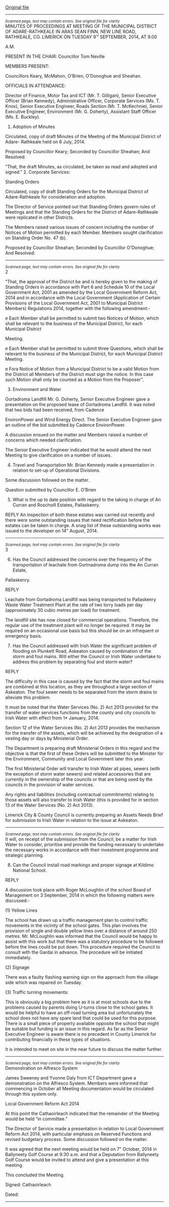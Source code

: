 [Original file](https://www.limerick.ie/sites/default/files/media/documents/2017-07/minutes_9th_september_2014.pdf)

---
*<small>Scanned page, text may contain errors. See original file for clarity</small>*  
MINUTES OF PROCEEDINGS AT MEETING OF THE MUNICIPAL DISTRICT
OF ADARE-RATHKEALE IN ARAS SEAN FINN, NEW LINE ROAD,
RATHKEALE, CO. LIMERICK ON TUESDAY 9™ SEPTEMBER, 2014, AT 9.00

A.M.

PRESENT IN THE CHAIR: Councillor Tom Neville

MEMBERS PRESENT:

Councillors Keary, McMahon, O'Brien, O'Donoghue and Sheahan.

OFFICIALS IN ATTENDANCE:

Director of Finance, Motor Tax and ICT (Mr. T. Gilligan), Senior Executive Officer (Brian
Kennedy), Administrative Officer, Corporate Services (Ms. T. Knox), Senior Executive
Engineer, Roads Section (Mr. T. McKechnie), Senior Executive Engineer, Environment
(Mr. G. Doherty), Assistant Staff Officer (Ms. E. Buckley).

1. Adoption of Minutes

Circulated, copy of draft Minutes of the Meeting of the Municipal District of Adare-
Rathkeale held on 8 July, 2014.

Proposed by Councillor Keary;
Seconded by Councillor Sheahan;
And Resolved:

“That, the draft Minutes, as circulated, be taken as read and adopted and signed.”
2. Corporate Services:

Standing Orders

Circulated, copy of draft Standing Orders for the Municipal District of Adare-Rathkeale for
consideration and adoption.

The Director of Service pointed out that Standing Orders govern rules of Meetings and that
the Standing Orders for the District of Adare-Rathkeale were replicated in other Districts.

The Members raised various issues of concern including the number of Notices of Motion
permitted by each Member. Members sought clarification on Standing Order No. 47 (b).

Proposed by Councillor Sheahan;
Seconded by Councillor O'Donoghue;
And Resolved:


---
*<small>Scanned page, text may contain errors. See original file for clarity</small>*  
2

“That, the approval of the District be and is hereby given to the making of Standing Orders
in accordance with Part 6 and Schedule 10 of the Local Government Act, 2001 as
amended by the Local Government Reform Act, 2014 and in accordance with the Local
Government (Application of Certain Provisions of the Local Government Act, 2001 to
Municipal District Members) Regulations 2014, together with the following amendment:-

e Each Member shall be permitted to submit two Notices of Motion, which shall be
relevant to the business of the Municipal District, for each Municipal District

Meeting.

e Each Member shall be permitted to submit three Questions, which shall be relevant
to the business of the Municipal District, for each Municipal District Meeting.

e Fora Notice of Motion from a Municipal District to be a valid Motion from the District
all Members of the District must sign the notice. In this case such Motion shall only
be counted as a Motion from the Proposer”.

3. Environment and Water

Gortadroma Landfill
Mr. G. Doherty, Senior Executive Engineer gave a presentation on the proposed lease of
Gortadroma Landfill. It was noted that two bids had been received, from Cadence

EnvironPower and Wind Energy Direct. The Senior Executive Engineer gave an outline of
the bid submitted by Cadence EnvironPower.

A discussion ensued on the matter and Members raised a number of concerns which
needed clarification.

The Senior Executive Engineer indicated that he would attend the next Meeting to give
clarification on a number of issues.

4. Travel and Transportation
Mr. Brian Kennedy made a presentation in relation to set-up of Operational Divisions.

Some discussion followed on the matter.

Question submitted by Councillor E. O’Brien

5. What is the up to date position with regard to the taking in charge of An
Curran and Roschoill Estates, Pallaskenry.

REPLY An inspection of both these estates was carried out recently and there were
some outstanding issues that need rectification before the estates can be
taken in charge. A snag list of these outstanding works was issued to the
developer on 14” August, 2014.



---
*<small>Scanned page, text may contain errors. See original file for clarity</small>*  
3

6. Has the Council addressed the concerns over the frequency of the
transportation of leachate from Gortnadroma dump into the An Curran Estate,

Pallaskenry.

REPLY

Leachate from Gortadroma Landfill was being transported to Pallaskenry
Waste Water Treatment Plant at the rate of two lorry loads per day
(approximately 30 cubic metres per load) for treatment.

The landfill site has now closed for commercial operations. Therefore, the
regular use of the treatment plant will no longer be required. It may be
required on an occasional use basis but this should be on an infrequent or
emergency basis.

7. Has the Council addressed with Irish Water the significant problem of
flooding on Plunkett Road, Askeaton caused by combination of the storm and
foul mains. Will either the Council or Irish Water undertake to address this
problem by separating foul and storm water?

REPLY

The difficulty in this case is caused by the fact that the storm and foul mains
are combined at this location, as they are throughout a large section of
Askeaton. The foul sewer needs to be separated from the storm drains to
alleviate this problem.

It must be noted that the Water Services (No. 2) Act 2013 provided for the
transfer of water services functions from the county and city councils to Irish
Water with effect from 1* January, 2014.

Section 12 of the Water Services (No. 2) Act 2013 provides the mechanism
for the transfer of the assets, which will be achieved by the designation of a
vesting day or days by Ministerial Order.

The Department is preparing draft Ministerial Orders in this regard and the
objective is that the first of these Orders will be submitted to the Minister for
the Environment, Community and Local Government later this year.

The first Ministerial Order will transfer to Irish Water all pipes, sewers (with
the exception of storm water sewers) and related accessories that are
currently in the ownership of the councils or that are being used by the
councils in the provision of water services.

Any rights and liabilities (including contractual commitments) relating to those
assets will also transfer to Irish Water (this is provided for in section 13 of the
Water Services (No. 2) Act 2013).

Limerick City & County Council is currently preparing an Assets Needs Brief
for submission to Irish Water in relation to the issue at Askeaton.


---
*<small>Scanned page, text may contain errors. See original file for clarity</small>*  
It will, on receipt of the submission from the Council, be a matter for Irish
Water to consider, prioritise and provide the funding necessary to undertake
the necessary works in accordance with their investment programme and
strategic planning.

8. Can the Council install road markings and proper signage at Kildimo National
School.

REPLY

A discussion took place with Roger McLoughlin of the school Board of
Management on 3 September, 2014 in which the following matters were
discussed:-

(1) Yellow Lines

The school has drawn up a traffic management plan to control traffic
movements in the vicinity of the school gates. This plan involves the
provision of single and double yellow lines over a distance of around 250
metres. Mr. McLoughlin was informed that the Council would be happy to
assist with this work but that there was a statutory procedure to be followed
before the lines could be put down. This procedure required the Council to
consult with the Gardai in advance. The procedure will be initiated
immediately.

(2) Signage

There was a faulty flashing warning sign on the approach from the village
side which was repaired on Tuesday.

(3) Traffic turning movements:

This is obviously a big problem here as it is at most schools due to the
problems caused by parents doing U-turns close to the school gates. It
would be helpful to have an off-road turning area but unfortunately the school
does not have any spare land that could be used for this purpose. There is a
small piece of property available opposite the school that might be suitable
but funding is an issue in this regard. As far as the Senior Executive
Engineer is aware there is no precedent in County Limerick for contributing
financially in these types of situations.

It is intended to meet on site in the near future to discuss the matter further.


---
*<small>Scanned page, text may contain errors. See original file for clarity</small>*  
Demonstration on Alfresco System

James Sweeney and Yvonne Daly from ICT Department gave a demonstration on the
Alfresco System. Members were informed that commencing in October all Meeting
documentation would be circulated through this system only.

Local Government Reform Act 2014

At this point the Cathaoirleach indicated that the remainder of the Meeting would be held
“in committee.”

The Director of Service made a presentation in relation to Local Government Reform Act
2014, with particular emphasis on Reserved Functions and revised budgetary process.
Some discussion followed on the matter.

It was agreed that the next meeting would be held on 7" October, 2014 in Ballyneety Golf
Course at 9:30 a.m. and that a Deputation from Ballyneety Golf Course would be invited to
attend and give a presentation at this meeting.

This concluded the Meeting.

Signed:
Cathaoirleach

Dated:


---
